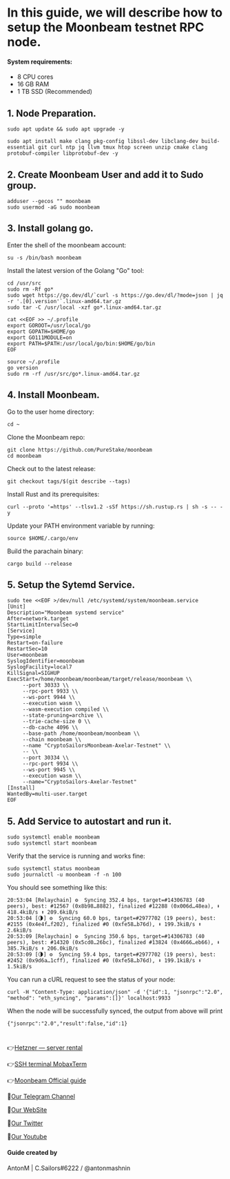 # In this guide, we will describe how to setup the Moonbeam testnet RPC node.

#### System requirements:
- 8 CPU cores
- 16 GB RAM
- 1 TB SSD (Recommended)

## 1. Node Preparation.
```
sudo apt update && sudo apt upgrade -y
```
```
sudo apt install make clang pkg-config libssl-dev libclang-dev build-essential git curl ntp jq llvm tmux htop screen unzip cmake clang protobuf-compiler libprotobuf-dev -y
```

## 2. Create Moonbeam User and add it to Sudo group.
```
adduser --gecos "" moonbeam
sudo usermod -aG sudo moonbeam
```

## 3. Install golang go.
Enter the shell of the moonbeam account:
```
su -s /bin/bash moonbeam
```
Install the latest version of the Golang "Go" tool:
```
cd /usr/src
sudo rm -Rf go*
sudo wget https://go.dev/dl/`curl -s https://go.dev/dl/?mode=json | jq -r '.[0].version'`.linux-amd64.tar.gz
sudo tar -C /usr/local -xzf go*.linux-amd64.tar.gz
```
```
cat <<EOF >> ~/.profile
export GOROOT=/usr/local/go
export GOPATH=$HOME/go
export GO111MODULE=on
export PATH=$PATH:/usr/local/go/bin:$HOME/go/bin
EOF
```
```
source ~/.profile
go version
sudo rm -rf /usr/src/go*.linux-amd64.tar.gz
```

## 4. Install Moonbeam.
Go to the user home directory:
```
cd ~
```
Clone the Moonbeam repo:
```
git clone https://github.com/PureStake/moonbeam
cd moonbeam
```
Check out to the latest release:
```
git checkout tags/$(git describe --tags)
```
Install Rust and its prerequisites:
```
curl --proto '=https' --tlsv1.2 -sSf https://sh.rustup.rs | sh -s -- -y
```
Update your PATH environment variable by running:
```
source $HOME/.cargo/env
```
Build the parachain binary:
```
cargo build --release
```
## 5. Setup the Sytemd Service.
```
sudo tee <<EOF >/dev/null /etc/systemd/system/moonbeam.service
[Unit]
Description="Moonbeam systemd service"
After=network.target
StartLimitIntervalSec=0
[Service]
Type=simple
Restart=on-failure
RestartSec=10
User=moonbeam
SyslogIdentifier=moonbeam
SyslogFacility=local7
KillSignal=SIGHUP
ExecStart=/home/moonbeam/moonbeam/target/release/moonbeam \\
     --port 30333 \\
     --rpc-port 9933 \\
     --ws-port 9944 \\
     --execution wasm \\
     --wasm-execution compiled \\
     --state-pruning=archive \\
     --trie-cache-size 0 \\
     --db-cache 4096 \\
     --base-path /home/moonbeam/moonbeam \\
     --chain moonbeam \\
     --name "CryptoSailorsMoonbeam-Axelar-Testnet" \\
     -- \\
     --port 30334 \\
     --rpc-port 9934 \\
     --ws-port 9945 \\
     --execution wasm \\
     --name="CryptoSailors-Axelar-Testnet"
[Install]
WantedBy=multi-user.target
EOF
```
## 5. Add Service to autostart and run it.
```
sudo systemctl enable moonbeam
sudo systemctl start moonbeam
```
Verify that the service is running and works fine:
```
sudo systemctl status moonbeam
sudo journalctl -u moonbeam -f -n 100
```
You should see something like this:
```
20:53:04 [Relaychain] ⚙️  Syncing 352.4 bps, target=#14306783 (40 peers), best: #12567 (0x8b98…8882), finalized #12288 (0x006d…48ea), ⬇ 418.4kiB/s ⬆ 209.6kiB/s
20:53:04 [🌗] ⚙️  Syncing 60.0 bps, target=#2977702 (19 peers), best: #2155 (0x4e4f…f202), finalized #0 (0xfe58…b76d), ⬇ 199.3kiB/s ⬆ 2.6kiB/s
20:53:09 [Relaychain] ⚙️  Syncing 350.6 bps, target=#14306783 (40 peers), best: #14320 (0x5cd0…26bc), finalized #13824 (0x4666…eb66), ⬇ 385.7kiB/s ⬆ 206.0kiB/s
20:53:09 [🌗] ⚙️  Syncing 59.4 bps, target=#2977702 (19 peers), best: #2452 (0x9d6a…1cff), finalized #0 (0xfe58…b76d), ⬇ 199.1kiB/s ⬆ 1.5kiB/s
```

You can run a cURL request to see the status of your node:
```
curl -H "Content-Type: application/json" -d '{"id":1, "jsonrpc":"2.0", "method": "eth_syncing", "params":[]}' localhost:9933
```

When the node will be successfully synced, the output from above will print 
```
{"jsonrpc":"2.0","result":false,"id":1}
```

#

👉[Hetzner — server rental](https://hetzner.cloud/?ref=NY9VHC3PPsL0)

👉[SSH terminal MobaxTerm](https://mobaxterm.mobatek.net/download.html)

👉[Moonbeam Official guide](https://docs.moonbeam.network)

🔰[Our Telegram Channel](https://t.me/CryptoSailorsAnn)

🔰[Our WebSite](cryptosailors.tech)

🔰[Our Twitter](https://twitter.com/Crypto_Sailors)

🔰[Our Youtube](https://www.youtube.com/@CryptoSailors)

#### Guide created by 
AntonM | C.Sailors#6222 / @antonmashnin
